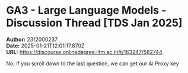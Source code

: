 # GA3 - Large Language Models - Discussion Thread [TDS Jan 2025]

**Author:** 23f2000237  
**Date:** 2025-01-21T12:01:17.870Z  
**URL:** https://discourse.onlinedegree.iitm.ac.in/t/163247/582744

No, if you scroll down to the last question, we can get our Ai Proxy key

